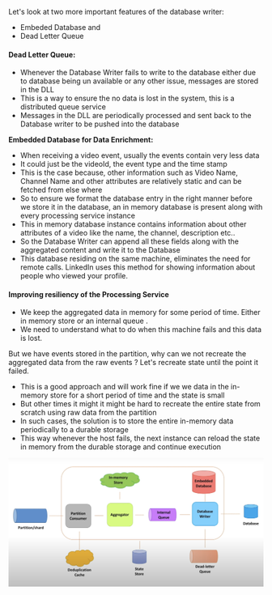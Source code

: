 Let's look at two more important features of the database writer:
- Embeded Database and
- Dead Letter Queue
#### Dead Letter Queue:
- Whenever the Database Writer fails to write to the database either due to database being un available or any other issue, messages are stored in the DLL
- This is a way to ensure the no data is lost in the system, this is a distributed queue service
- Messages in the DLL are periodically processed and sent back to the Database writer to be pushed into the database

**Embedded Database for Data Enrichment:**
- When receiving a video event, usually the events contain very less data
- It could just be the videoId, the event type and the time stamp
- This is the case because, other information such as Video Name, Channel Name and other attributes are relatively static and can be fetched from else where
- So to ensure we format the database entry in the right manner before we store it in the database, an in memory database is present along with every processing service instance 
- This in memory database instance contains information about other attributes of a video like the name, the channel, description etc..
- So the Database Writer can append all these fields along with the aggregated content and write it to the Database
- This database residing on the same machine, eliminates the need for remote calls. LinkedIn uses this method for showing information about people who viewed your profile.

#### Improving resiliency of the Processing Service

- We keep the aggregated data in memory for some period of time.  Either in memory store or an internal queue .
- We need to understand what to do when this machine fails and this data is lost.

But we have events stored in the partition, why can we not recreate the aggregated data from the raw events ? Let's recreate state until the point it failed. 

- This is a good approach and will work fine if we we data in the in-memory store for a short period of time and the state is small
- But other times it might it might be hard to recreate the entire state from scratch using raw data from the partition
- In such cases, the solution is to store the entire in-memory data periodically to a durable storage
- This way whenever the host fails, the next instance can reload the state in memory from the durable storage and continue execution

![Database Writer Deep Dive And Processing Service Resciliency](../Images/DataBaseWriterDeepDiveAndPRocessingServiceResciliency.png)





